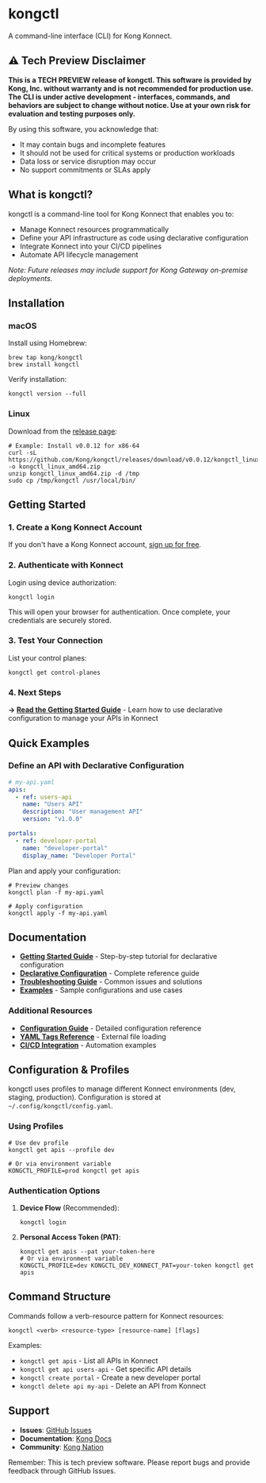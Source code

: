 # kongctl

A command-line interface (CLI) for Kong Konnect.

## ⚠️ Tech Preview Disclaimer

**This is a TECH PREVIEW release of kongctl. This software is provided by Kong, Inc. without warranty and is not recommended for production use. The CLI is under active development - interfaces, commands, and behaviors are subject to change without notice. Use at your own risk for evaluation and testing purposes only.**

By using this software, you acknowledge that:
- It may contain bugs and incomplete features
- It should not be used for critical systems or production workloads
- Data loss or service disruption may occur
- No support commitments or SLAs apply

## What is kongctl?

kongctl is a command-line tool for Kong Konnect that enables you to:
- Manage Konnect resources programmatically
- Define your API infrastructure as code using declarative configuration
- Integrate Konnect into your CI/CD pipelines
- Automate API lifecycle management

*Note: Future releases may include support for Kong Gateway on-premise deployments.*

## Installation

### macOS

Install using Homebrew:

```shell
brew tap kong/kongctl
brew install kongctl
```

Verify installation:

```shell
kongctl version --full
```

### Linux

Download from the [release page](https://github.com/kong/kongctl/releases):

```shell
# Example: Install v0.0.12 for x86-64
curl -sL https://github.com/Kong/kongctl/releases/download/v0.0.12/kongctl_linux_amd64.zip -o kongctl_linux_amd64.zip
unzip kongctl_linux_amd64.zip -d /tmp
sudo cp /tmp/kongctl /usr/local/bin/
```

## Getting Started

### 1. Create a Kong Konnect Account

If you don't have a Kong Konnect account, [sign up for free](https://konghq.com/products/kong-konnect/register).

### 2. Authenticate with Konnect

Login using device authorization:

```shell
kongctl login
```

This will open your browser for authentication. Once complete, your credentials are securely stored.

### 3. Test Your Connection

List your control planes:

```shell
kongctl get control-planes
```

### 4. Next Steps

**→ [Read the Getting Started Guide](docs/getting-started.md)** - Learn how to use declarative configuration to manage your APIs in Konnect

## Quick Examples

### Define an API with Declarative Configuration

```yaml
# my-api.yaml
apis:
  - ref: users-api
    name: "Users API"
    description: "User management API"
    version: "v1.0.0"

portals:
  - ref: developer-portal
    name: "developer-portal"
    display_name: "Developer Portal"
```

Plan and apply your configuration:

```shell
# Preview changes
kongctl plan -f my-api.yaml

# Apply configuration
kongctl apply -f my-api.yaml
```

## Documentation

- **[Getting Started Guide](docs/getting-started.md)** - Step-by-step tutorial for declarative configuration
- **[Declarative Configuration](docs/declarative-configuration.md)** - Complete reference guide
- **[Troubleshooting Guide](docs/troubleshooting.md)** - Common issues and solutions
- **[Examples](docs/examples/)** - Sample configurations and use cases

### Additional Resources

- **[Configuration Guide](docs/declarative/Configuration-Guide.md)** - Detailed configuration reference
- **[YAML Tags Reference](docs/declarative/YAML-Tags-Reference.md)** - External file loading
- **[CI/CD Integration](docs/declarative/ci-cd-integration.md)** - Automation examples

## Configuration & Profiles

kongctl uses profiles to manage different Konnect environments (dev, staging, production). Configuration is stored at `~/.config/kongctl/config.yaml`.

### Using Profiles

```shell
# Use dev profile
kongctl get apis --profile dev

# Or via environment variable
KONGCTL_PROFILE=prod kongctl get apis
```

### Authentication Options

1. **Device Flow** (Recommended):
   ```shell
   kongctl login
   ```

2. **Personal Access Token (PAT)**:
   ```shell
   kongctl get apis --pat your-token-here
   # Or via environment variable
   KONGCTL_PROFILE=dev KONGCTL_DEV_KONNECT_PAT=your-token kongctl get apis
   ```

## Command Structure

Commands follow a verb-resource pattern for Konnect resources:

```shell
kongctl <verb> <resource-type> [resource-name] [flags]
```

Examples:
- `kongctl get apis` - List all APIs in Konnect
- `kongctl get api users-api` - Get specific API details
- `kongctl create portal` - Create a new developer portal
- `kongctl delete api my-api` - Delete an API from Konnect

## Support

- **Issues**: [GitHub Issues](https://github.com/kong/kongctl/issues)
- **Documentation**: [Kong Docs](https://docs.konghq.com)
- **Community**: [Kong Nation](https://discuss.konghq.com)

Remember: This is tech preview software. Please report bugs and provide feedback through GitHub Issues.